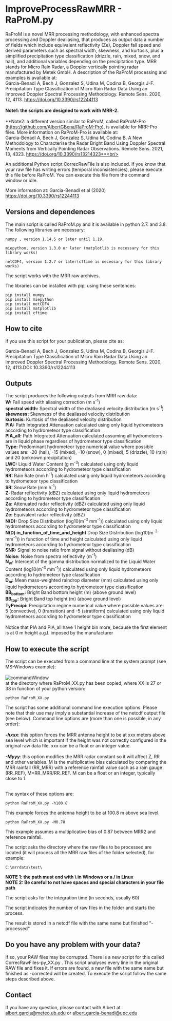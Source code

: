 # ImproveProcessRawMRR - RaProM.py

RaProM is a novel MRR processing methodology, with enhanced spectra processing and Doppler dealiasing, that produces as output data a number of fields which include equivalent reflectivity (Ze), Doppler fall speed and derived parameters such as spectral width, skewness, and kurtosis, plus a simplified precipitation type classification (drizzle, rain, mixed, snow, and hail), and additional variables depending on the precipitation type. MRR stands for Micro Rain Radar, a Doppler vertically pointing radar manufactured by Metek GmbH. A description of the RaProM processing and examples is available at: <br/>
Garcia-Benadi A, Bech J, Gonzalez S, Udina M, Codina B, Georgis J-F. Precipitation Type Classification of Micro Rain Radar Data Using an Improved Doppler Spectral Processing Methodology. Remote Sens. 2020, 12, 4113. https://doi.org/10.3390/rs12244113<br/><br/>
**Note1: the scripts are designed to work with MRR-2.**<br/><br/>
**Note2: a different version similar to RaProM, called RaProM-Pro (https://github.com/AlbertGBena/RaProM-Pro), is available for MRR-Pro files. More information on RaProM-Pro is available at: <br/>
Garcia-Benadí A, Bech J, Gonzalez S, Udina M, Codina B. A New Methodology to Characterise the Radar Bright Band Using Doppler Spectral Moments from Vertically Pointing Radar Observations. Remote Sens. 2021, 13, 4323. https://doi.org/10.3390/rs13214323**<br/><br/>

An additional Python script CorrecRawFile is also included. If you know that your raw file has writing  errors (temporal inconsistencies), please execute this file before RaProM. You can execute this file from the command window or idle.

More information at: Garcia-Benadí et al (2020)
https://doi.org/10.3390/rs12244113

## Versions and dependences

The main script is called RaProM.py and it is available in python 2.7. and 3.8. The following libraries are necessary:

	numpy , version 1.14.5 or later until 1.19.

	miepython, version 1.3.0 or later (matplotlib is necessary for this library works)

	netCDF4, version 1.2.7 or later(cftime is necessary for this library works)

The script works with the MRR raw archives.

The libraries can be installed with pip, using these sentences:

	pip install numpy
	pip install miepython
	pip install netCDF4
	pip install matplotlib
	pip install cftime


## How to cite

If you use this script for your publication, please cite as:

Garcia-Benadi A, Bech J, Gonzalez S, Udina M, Codina B, Georgis J-F. Precipitation Type Classification of Micro Rain Radar Data Using an Improved Doppler Spectral Processing Methodology. Remote Sens. 2020, 12, 4113.DOI: 10.3390/rs12244113  

## Outputs
The script produces the following outputs from MRR raw data:<br />
**W:** Fall speed with aliasing correction (m s<sup>-1</sup>)<br />
**spectral width:** Spectral width of the dealiased velocity distribution (m s<sup>-1</sup>)<br />
**skewness:** Skewness of the dealiased velocity distribution<br />
**kurtosis:** Kurtosis of the dealiased velocity distribution<br />
**PIA:** Path Integrated Attenuation calculated using only liquid hydrometeors according to hydrometeor type classification<br />
**PIA_all:** Path Integrated Attenuation calculated assuming all hydrometeors are in liquid phase regardless of hydrometeor type classification<br />
**Type:** Predominant hydrometeor type numerical value where possible values are: -20 (hail), -15 (mixed), -10 (snow), 0 (mixed), 5 (drizzle), 10 (rain) and 20 (unknown precipitation)<br />
**LWC:** Liquid Water Content (g m<sup>-3</sup>) calculated using only liquid hydrometeors according to hydrometeor type classification<br />
**RR:** Rain Rate (mm h<sup>-1</sup>) calculated using only liquid hydrometeors according to hydrometeor type classification<br />
**SR:** Snow Rate (mm h<sup>-1</sup>)<br />
**Z:** Radar reflectivity (dBZ) calculated using only liquid hydrometeors according to hydrometeor type classification<br />
**Za:** Attenuated radar reflectivity (dBZ) calculated using only liquid hydrometeors according to hydrometeor type classification<br />
**Ze:** Equivalent radar reflectivity (dBZ)<br />
**N(D):** Drop Size Distribution (log10(m<sup>-3</sup> mm<sup>-1</sup>)) calculated using only liquid hydrometeors according to hydrometeor type classification<br />
**N(D) in_function_of_time_and_height** Drop Size Distribution (log10(m<sup>-3</sup> mm<sup>-1</sup>)) in function of time and height calculated using only liquid hydrometeors according to hydrometeor type classification<br />
**SNR:** Signal to noise ratio from signal without dealiasing (dB)<br />
**Noise:** Noise from spectra reflectivity  (m<sup>-1</sup>)<br />
**N<sub>w</sub>:** Intercept of the gamma distribution normalized to the Liquid Water Content (log10(m<sup>-3</sup> mm<sup>-1</sup>)) calculated using only liquid hydrometeors according to hydrometeor type classification<br />
**D<sub>m</sub>:** Mean mass-weighted raindrop diameter (mm) calculated using only liquid hydrometeors according to hydrometeor type classification<br />
**BB<sub>bottom</sub>:** Bright Band bottom height  (m) (above ground level)<br />
**BB<sub>top</sub>:** Bright Band top height (m) (above ground level)<br />
**TyPrecipi:** Precipitation regime numerical value where possible values are: 5 (convective), 0 (transition) and -5 (stratiform) calculated using only liquid hydrometeors according to hydrometeor type classification<br />
<br />
Notice that PIA and PIA_all have 1 height bin more, because the first element is at 0 m height a.g.l. imposed by the manufacturer

## How to execute the script
The script can be executed from a command line at the system prompt (see MS-Windows example):<br />
<br />
![commandWindow](https://user-images.githubusercontent.com/35369817/67784656-64703d00-fa6c-11e9-94fa-0e616d703168.JPG)
<br />
at the directory where RaProM_XX.py has been copied, where XX is 27 or 38 in function of your python version:
```
python RaProM_XX.py

```

The script has some additional command line execution options. Please note that their use may imply a substantial increase of the netcdf output file (see below). Command line options are (more than one is possible, in any order):<br /> 
<br /> 
**<i>-hxxx</i>**: this option forces the MRR antenna height to be at xxx meters above sea level which is important if the height was not correctly configured in the original raw data file. xxx can be a float or an integer value.<br />
<br /> 
**<i>-Myyy</i>**: this option modifies the MRR radar constant so it will affect Z, RR and other variables. M is the multiplicative bias calculated by comparing the MRR rainfall (RR_MRR) with a reference rainfall value such as a rain gauge (RR_REF), M=RR_MRR/RR_REF. M can be a float or an integer, typically close to 1.<br />
<br /> 

The syntax of these options are:
```
python RaProM_XX.py -h100.8

```
This example forces the antenna height to be at 100.8 m above sea level.<br />
```
python RaProM_XX.py -M0.78

```
This example assumes a multiplicative bias of 0.87 between MRR2 and reference rainfall.<br />

The script asks the directory where the raw files to be processed are located (it will process all the MRR raw files of the folder selected), for example:
```
C:\mrrdata\test\
```
**NOTE 1: the path must end with \\ in Windows or a / in Linux**<br />
**NOTE 2: Be careful to not have spaces and special characters in your file path**<br />


The script asks for the integration time (in seconds, usually 60)

The script indicates the number of raw files in the folder and starts the process.

The result is stored in a netcdf file with the same name but finished "-processed"

## Do you have any problem with your data?
If so, your RAW files may be corrupted. There is a new script for this called CorrecRawFiles-py_XX.py .
This script analyses every line in the original RAW file and fixes it. If errors are found, a new file with 
the same name but finished as -corrected will be created.
To execute the script follow the same steps described above.

## Contact
If you have any question, please contact with Albert at albert.garcia@meteo.ub.edu  or   albert.garcia-benadi@upc.edu
